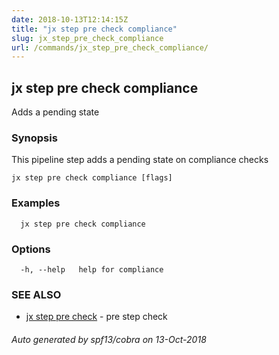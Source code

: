 ```yaml
---
date: 2018-10-13T12:14:15Z
title: "jx step pre check compliance"
slug: jx_step_pre_check_compliance
url: /commands/jx_step_pre_check_compliance/
---
```

## jx step pre check compliance

Adds a pending state

### Synopsis

This pipeline step adds a pending state on compliance checks

```
jx step pre check compliance [flags]
```

### Examples

```
  jx step pre check compliance
```

### Options

```
  -h, --help   help for compliance
```

### SEE ALSO

* [jx step pre check](/commands/jx_step_pre_check/)	 - pre step check

###### Auto generated by spf13/cobra on 13-Oct-2018
